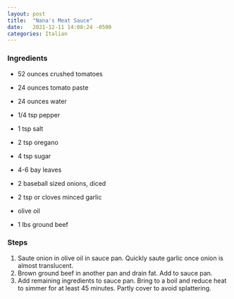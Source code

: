 ```yaml
---
layout: post
title:  "Nana's Meat Sauce"
date:   2021-12-11 14:08:24 -0500
categories: Italian
---
```


### Ingredients

- 52 ounces crushed tomatoes
- 24 ounces tomato paste
- 24 ounces water
- 1/4 tsp pepper
- 1 tsp salt
- 2 tsp oregano
- 4 tsp sugar
- 4-6 bay leaves

- 2 baseball sized onions, diced
- 2 tsp or cloves minced garlic
- olive oil
- 1 lbs ground beef

### Steps

1. Saute onion in olive oil in sauce pan. Quickly saute garlic once onion is almost translucent.
1. Brown ground beef in another pan and drain fat. Add to sauce pan.
1. Add remaining ingredients to sauce pan. Bring to a boil and reduce heat to simmer for at least 45 minutes. Partly cover to avoid splattering.
